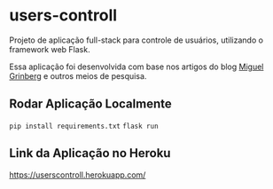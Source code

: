 # users-controll
Projeto de aplicação full-stack para controle de usuários, utilizando o framework web Flask.

Essa aplicação foi desenvolvida com base nos artigos do blog [Miguel Grinberg](https://blog.miguelgrinberg.com/) e outros meios de pesquisa.

## Rodar Aplicação Localmente
```pip install requirements.txt```
```flask run```

## Link da Aplicação no Heroku
https://userscontroll.herokuapp.com/
